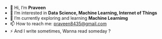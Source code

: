 - 👋 Hi, I’m **Praveen**
- 👀 I’m interested in **Data Science, Machine Learning, Internet of Things**
- 🌱 I’m currently exploring and learning **Machine Learnimg**
- 📫 How to reach me: praveen8435@gmail.com
- ⚡ And I write sometimes, Wanna read someday ?
<!---
HuntNub/HuntNub is a ✨ special ✨ repository because its `README.md` (this file) appears on your GitHub profile.
You can click the Preview link to take a look at your changes.
--->
